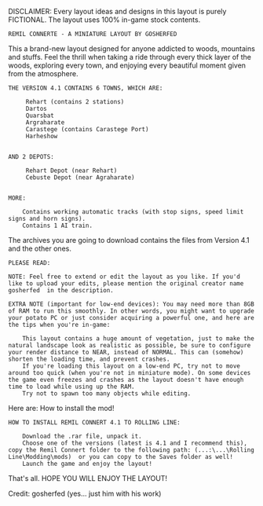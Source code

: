 DISCLAIMER: Every layout ideas and designs in this layout is purely FICTIONAL. The layout uses 100% in-game stock contents.


    REMIL CONNERTE - A MINIATURE LAYOUT BY GOSHERFED


This a brand-new layout designed for anyone addicted to woods, mountains and stuffs.
Feel the thrill when taking a ride through every thick layer of the woods, exploring every town, and enjoying every beautiful moment given from the atmosphere.

    THE VERSION 4.1 CONTAINS 6 TOWNS, WHICH ARE:

         Rehart (contains 2 stations)
         Dartos
         Quarsbat
         Argraharate
         Carastege (contains Carastege Port)
         Harheshow


    AND 2 DEPOTS:

         Rehart Depot (near Rehart)
         Cebuste Depot (near Agraharate)


    MORE:

        Contains working automatic tracks (with stop signs, speed limit signs and horn signs).
        Contains 1 AI train.



The archives you are going to download contains the files from Version 4.1 and the other ones.

    PLEASE READ:

    NOTE: Feel free to extend or edit the layout as you like. If you'd like to upload your edits, please mention the original creator name  gosherfed  in the description.

    EXTRA NOTE (important for low-end devices): You may need more than 8GB of RAM to run this smoothly. In other words, you might want to upgrade your potato PC or just consider acquiring a powerful one, and here are the tips when you're in-game:

        This layout contains a huge amount of vegetation, just to make the natural landscape look as realistic as possible, be sure to configure your render distance to NEAR, instead of NORMAL. This can (somehow) shorten the loading time, and prevent crashes.
        If you're loading this layout on a low-end PC, try not to move around too quick (when you're not in miniature mode). On some devices the game even freezes and crashes as the layout doesn't have enough time to load while using up the RAM.
        Try not to spawn too many objects while editing.


Here are: How to install the mod!

    HOW TO INSTALL REMIL CONNERT 4.1 TO ROLLING LINE:

        Download the .rar file, unpack it.
        Choose one of the versions (latest is 4.1 and I recommend this), copy the Remil Connert folder to the following path: (...:\...\Rolling Line\Modding\mods)  or you can copy to the Saves folder as well!
        Launch the game and enjoy the layout!


That's all. HOPE YOU WILL ENJOY THE LAYOUT!


Credit: gosherfed (yes... just him with his work)
